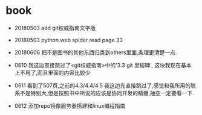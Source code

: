 # book
- 20180503 add git权威指南文字版
- 20180503 python web spider read page 33

- 20180606 把不是图书的其他东西归类到others里面,条理更清楚一点.

- 0610 我这边直接跳过了<git权威指南>中的'3.3 git 里程碑', 这块我现在基本上不用了,而且里面的内容比较少
- 0611 看到了507页,之前的4.3/4.4/4.5 我这边先直接跳过了,感觉和我所用的联系不是特别大,但是按照书中所说的应该是协同开发的精髓,抽空一定要看一下.
- 0612 添加repo镜像服务器搭建和linux编程指南
